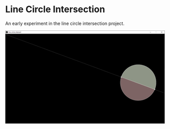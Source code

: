 # Line Circle Intersection
   An early experiment in the line circle intersection project.

![Screenshot of the Sketch, An image of a line and a circle intersecting each other.  Smaller circles are drawn where they intersect.](https://github.com/loyalj/processing-sketches/blob/master/line_circle_intersect/screenshot.png?raw=true "line_circle_intersect Screenshot")
